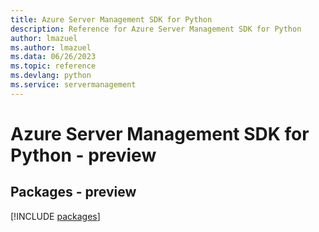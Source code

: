 ```yaml
---
title: Azure Server Management SDK for Python
description: Reference for Azure Server Management SDK for Python
author: lmazuel
ms.author: lmazuel
ms.data: 06/26/2023
ms.topic: reference
ms.devlang: python
ms.service: servermanagement
---
```

# Azure Server Management SDK for Python - preview
## Packages - preview
[!INCLUDE [packages](server-management-index.md)]